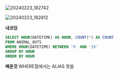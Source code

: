 ![20240223_182742](https://github.com/junhosong0/MySQL/assets/117610783/96a74acd-b11d-4707-9641-cc458d38deaf)

![20240223_182812](https://github.com/junhosong0/MySQL/assets/117610783/b1ab7729-a154-4259-97bf-98bc54f4ef18)


**내코딩**
```SQL
SELECT HOUR(DATETIME) AS HOUR, COUNT(*) AS COUNT
FROM ANIMAL_OUTS
WHERE HOUR(DATETIME) BETWEEN '9' AND '19'
GROUP BY HOUR
ORDER BY HOUR
```
**배운것**
WHERE절에서는 ALIAS 못씀

